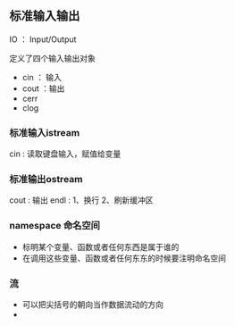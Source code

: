 ## 标准输入输出
IO ： Input/Output 

定义了四个输入输出对象
 - cin ： 输入
 - cout ：输出
 - cerr
 - clog
### 标准输入istream
cin : 读取键盘输入，赋值给变量

### 标准输出ostream
cout : 输出
endl : 1、换行 2、刷新缓冲区

### namespace 命名空间
 - 标明某个变量、函数或者任何东西是属于谁的
 - 在调用这些变量、函数或者任何东东的时候要注明命名空间

### 流
 - 可以把尖括号的朝向当作数据流动的方向
 - 